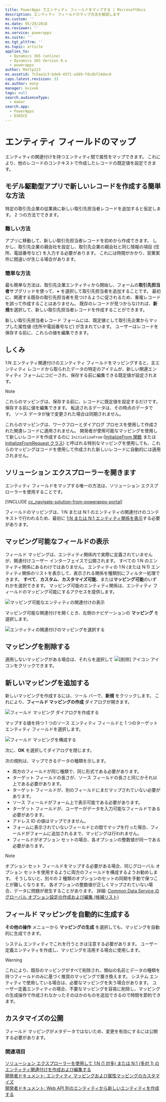```yaml
---
title: PowerApps でエンティティ フィールドをマップする | MicrosoftDocs
description: エンティティ フィールドのマップ方法を解説します
ms.custom: ''
ms.date: 05/29/2018
ms.reviewer: ''
ms.service: powerapps
ms.suite: ''
ms.tgt_pltfrm: ''
ms.topic: article
applies_to:
  - Dynamics 365 (online)
  - Dynamics 365 Version 9.x
  - powerapps
author: Mattp123
ms.assetid: 7c5aa1c3-bde9-43f1-a369-fdcdbf14dec0
caps.latest.revision: 33
ms.author: matp
manager: kvivek
tags: null
search.audienceType:
  - maker
search.app:
  - PowerApps
  - D365CE
---
```

# <a name="map-entity-fields"></a>エンティティ フィールドのマップ
 
エンティティの関連付けを持つエンティティ間で属性をマップできます。 これにより、他のレコードのコンテキストで作成したレコードの既定値を設定できます。 

## <a name="easier-way-to-create-new-records-in-model-driven-apps"></a>モデル駆動型アプリで新しいレコードを作成する簡単な方法

特定の取引先企業の従業員に新しい取引先担当者レコードを追加すると仮定します。 2 つの方法でできます。  
  
### <a name="the-hard-way"></a>難しい方法

アプリに移動して、新しい取引先担当者レコードを初めから作成できます。 しかし、取引先企業の親会社を設定し、取引先企業の親会社と同じ情報の項目 (住所、電話番号など) を入力する必要があります。 これには時間がかかり、営業案件に間違いが生じる場合があります。  
  
### <a name="the-easier-way"></a>簡単な方法

最も簡単な方法は、取引先企業エンティティから開始し、フォームの**取引先担当者**サブグリッドを使って、**+** を選択して取引先担当者を追加することです。 最初に、関連する既存の取引先担当者を見つけるように促されるため、重複レコードを誤って作成することはありません。 既存のレコードが見つからなければ、**新規**を選択して、新しい取引先担当者レコードを作成することができます。 

新しい取引先担当者レコード フォームには、既定値として取引先企業からマップした属性値 (住所や電話番号など) が含まれています。 ユーザーはレコードを保存する前に、これらの値を編集できます。

## <a name="how-this-works"></a>しくみ

1:N エンティティ関連付けのエンティティ フィールドをマッピングすると、主エンティティ レコードから取られたデータの特定のアイテムが、新しい関連エンティティ フォームにコピーされ、保存する前に編集できる既定値が設定されます。
 
  
> [!NOTE]
> これらのマッピングは、保存する前に、レコードに既定値を設定するだけです。 保存する前に値を編集できます。 転送されるデータは、その時点のデータです。 ソース データが後で変更された場合は同期されません。
>   
> これらのマッピングは、ワークフローとダイアログ プロセスを使用して作成された関連レコードに適用されません。 開発者が使用可能なマッピングを使用して新しいレコードを作成するのに `InitializeFrom` ([InitializeFrom 関数](/dynamics365/customer-engagement/web-api/initializefrom?view=dynamics-ce-odata-9) または [InitializeFromRequest クラス](/dotnet/api/microsoft.crm.sdk.messages.initializefromrequest?view=dynamics-general-ce-9)) と呼ばれる特別なマッピングを使用しても、これらのマッピングはコードを使用して作成された新しいレコードに自動的には適用されません。  

## <a name="open-solution-explorer"></a>ソリューション エクスプローラーを開きます

エンティティ フィールドをマップする唯一の方法は、ソリューション エクスプローラーを使用することです。

[!INCLUDE [cc_navigate-solution-from-powerapps-portal](../../includes/cc_navigate-solution-from-powerapps-portal.md)]
  
フィールドのマッピングは、1:N または N:1 のエンティティの関連付けのコンテキストで行われるため、最初に [1:N または N:1 エンティティ関係を表示](create-edit-1n-relationships-solution-explorer.md#view-entity-relationships)する必要があります。

## <a name="view-mappable-fields"></a>マッピング可能なフィールドの表示

フィールド マッピングは、エンティティ関係内で実際に定義されていませんが、関連付けユーザー インターフェイスで公開されます。 すべての 1:N のエンティティ関係にあるわけではありません。 エンティティの 1:N (または N:1) エンティティ関係のリストを表示して、表示される関係を種類別にフィルター処理できます。 **すべて**、**カスタム**、**カスタマイズ可能**、または**マッピング可能**のいずれかを選択できます。 マッピング可能のエンティティ関係は、エンティティ フィールドのマッピング可能にするアクセスを提供します。 

![マッピング可能なエンティティの関連付けの表示](media/mappable-entity-relationships.png) 

マッピング可能な関連付けを開くとき、左側のナビゲーションの **マッピング** を選択します。

![エンティティの関連付けのマッピングを選択する](media/map-entity-fields-ui-solution-explorer.png)

## <a name="delete-mappings"></a>マッピングを削除する

適用しないマッピングがある場合は、それらを選択して ![[削除] アイコン](media/delete.gif) アイコンをクリックできます。

## <a name="add-new-mappings"></a>新しいマッピングを追加する

新しいマッピングを作成するには、ツール バーで、**新規** をクリックします。 これにより、**フィールド マッピングの作成** ダイアログが開きます。

![フィールド マッピング ダイアログを作成する](media/create-field-mapping-dialog.png)

マップする値を持つ 1 つのソース エンティティ フィールドと 1 つのターゲット エンティティ フィールドを選択します。 

![フィールド マッピングを構成する](media/configure-field-mapping.png)

次に、**OK** を選択してダイアログを閉じます。

次の規則は、マップできるデータの種類を示します。  
  
- 両方のフィールドが同じ種類で、同じ形式である必要があります。  
- ターゲット フィールドの長さが、ソース フィールドの長さと同じかそれ以上である必要があります。  
- ターゲット フィールドが、別のフィールドにまだマップされていない必要があります。  
- ソース フィールドがフォーム上で表示可能である必要があります。  
- ターゲット フィールドが、ユーザーがデータを入力可能なフィールドである必要があります。  
- アドレス ID の値はマップできません。
- フォームに表示されていないフィールドとの間でマップを行った場合、フィールドがフォームに追加されるまで、マッピングは行われません。
- フィールドがオプション セットの場合、各オプションの整数値が同一である必要があります。  
  
> [!NOTE]
>  オプション セット フィールドをマップする必要がある場合、同じグローバル オプション セットを使用するように両方のフィールドを構成するようお勧めします。 そうしないと、別々の 2 種類のオプションのセットの同期を手動で保つことが難しくなります。 各オプションの整数値が正しくマップされていない場合、データに問題が発生することがあります。 詳細: [Common Data Service のグローバル オプション設定の作成および編集 (候補リスト)](create-edit-global-option-sets.md)  
  
## <a name="automatically-generate-field-mappings"></a>フィールド マッピングを自動的に生成する  

**その他の操作** メニューから **マッピングの生成** を選択しても、マッピングを自動的に生成できます。

システム エンティティでこれを行うときは注意する必要があります。 ユーザー定義エンティティを作成し、マッピングを活用する場合に使用します。 

> [!WARNING]
> これにより、既存のマッピングがすべて削除され、類似の名前とデータの種類を持つフィールドのみに基づく推奨のマッピングで置き換えます。 システム エンティティで使用している場合は、必要なマッピングを失う場合があります。 ユーザー定義エンティティの場合、不要なマッピングを容易に削除し、マッピングの生成操作で作成されなかったそのほかのものを追加できるので時間を節約できます。  


## <a name="publish-customizations"></a>カスタマイズの公開 

フィールド マッピングがメタデータではないため、変更を有効にするには公開する必要があります。 
<!-- TODO Need a general topic about publishing to link to in situations like this -->

### <a name="see-also"></a>関連項目
[ソリューション エクスプローラーを使用して 1:N (1 対多) または N:1 (多対 1) のエンティティ関連付けを作成および編集する](create-edit-1n-relationships-solution-explorer.md)<br />
[開発者ドキュメント: エンティティ マッピングおよび属性マッピングのカスタマイズ](/dynamics365/customer-engagement/developer/customize-entity-attribute-mappings)<br />
[開発者ドキュメント: Web API 別のエンティティから新しいエンティティを作成する](/dynamics365/customer-engagement/developer/webapi/create-entity-web-api#create-a-new-entity-from-another-entity)
